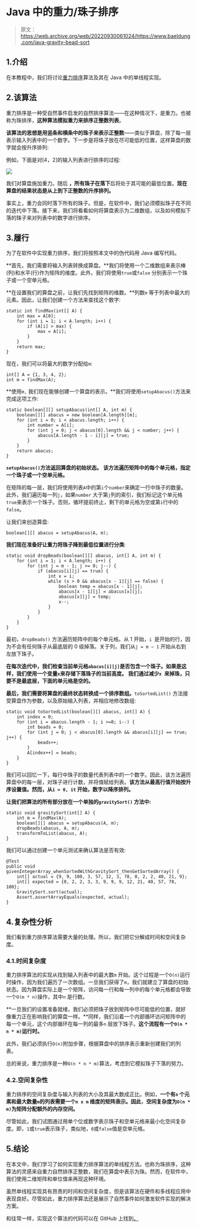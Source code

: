 # Java 中的重力/珠子排序

> 原文：<https://web.archive.org/web/20220930061024/https://www.baeldung.com/java-gravity-bead-sort>

## 1.介绍

在本教程中，我们将讨论[重力排序](/web/20221208143837/https://www.baeldung.com/cs/gravity-sort)算法及其在 Java 中的单线程实现。

## 2.该算法

重力排序是一种受自然事件启发的自然排序算法——在这种情况下，是重力。也被称为珠排序，**这种算法模拟重力来排序正整数列表**。

**该算法的思想是用竖条和横条中的珠子来表示正整数**——类似于算盘，除了每一层表示输入列表中的一个数字。下一步是将珠子放在尽可能低的位置，这样算盘的数字就会按升序排列:

例如，下面是对[4，2]的输入列表进行排序的过程:

[![](img/1915d7c28d7fe10b72b2cc09d3238f88.png)](/web/20221208143837/https://www.baeldung.com/wp-content/uploads/2022/10/1_Gravity-Sort-in-Java-Diagram-2.png)

我们对算盘施加重力。随后 **，所有珠子在落下**后将处于其可能的最低位置。**现在算盘的结果状态是从上到下正整数的升序排列。**

事实上，重力会同时落下所有的珠子。但是，在软件中，我们必须模拟珠子在不同的迭代中下落。接下来，我们将看看如何将算盘表示为二维数组，以及如何模拟下落的珠子来对列表中的数字进行排序。

## 3.履行

为了在软件中实现重力排序，我们将按照本文中的伪代码用 Java 编写代码。

**首先，我们需要将输入列表转换成算盘。**我们将使用一个二维数组来表示棒(列)和水平(行)作为矩阵的维度。此外，我们将使用`true`或`false` 分别表示一个珠子或一个空单元格。

**在设置我们的算盘之前，让我们先找到矩阵的维数。**列数`m` 等于列表中最大的元素。因此，让我们创建一个方法来查找这个数字:

```
static int findMax(int[] A) {
    int max = A[0];
    for (int i = 1; i < A.length; i++) {
        if (A[i] > max) {
            max = A[i];
        }
    }
    return max;
}
```

现在，我们可以将最大的数字分配给`m`:

```
int[] A = {1, 3, 4, 2};
int m = findMax(A);
```

**使用`m,` 我们现在能够创建一个算盘的表示。**我们将使用`setupAbacus()`方法来完成这项工作:

```
static boolean[][] setupAbacus(int[] A, int m) {
    boolean[][] abacus = new boolean[A.length][m];
    for (int i = 0; i < abacus.length; i++) {
        int number = A[i];
        for (int j = 0; j < abacus[0].length && j < number; j++) {
            abacus[A.length - 1 - i][j] = true;
        }
    }
    return abacus;
}
```

**`setupAbacus()`方法返回算盘的初始状态。** **该方法遍历矩阵中的每个单元格，指定一个珠子或一个空单元格。**

在矩阵的每一层，我们将使用列表`A`中的第`i`个`number`来确定一行中珠子的数量。此外，我们遍历每一列`j`，如果`number` 大于第`j`列的索引，我们标记这个单元格`true`来表示一个珠子。否则，循环提前终止，剩下的单元格为空或第`i`行中的`false`。

让我们来创造算盘:

```
boolean[][] abacus = setupAbacus(A, m);
```

**我们现在准备好让重力将珠子降到最低位置进行分类**:

```
static void dropBeads(boolean[][] abacus, int[] A, int m) {
    for (int i = 1; i < A.length; i++) {
        for (int j = m - 1; j >= 0; j--) {
            if (abacus[i][j] == true) {
                int x = i;
                while (x > 0 && abacus[x - 1][j] == false) {
                    boolean temp = abacus[x - 1][j];
                    abacus[x - 1][j] = abacus[x][j];
                    abacus[x][j] = temp;
                    x--;
                }
            }
        }
    }
}
```

最初，`dropBeads()` 方法遍历矩阵中的每个单元格。从 1 开始，`i `是开始的行，因为不会有任何珠子从最底层的 0 级掉落。关于列，我们从`j = m – 1` 开始从右到左放下珠子。

**在每次迭代中，我们检查当前单元格`abacus[i][j]`是否包含一个珠子。如果是这样，我们使用一个变量`x`来存储下落珠子的当前高度。** **我们通过减少`x `来掉珠，只要不是最底层，下面的单元格是空的。**

**最后，我们需要将算盘的最终状态转换成一个排序数组。**`toSortedList()` 方法接受算盘作为参数，以及原始输入列表，并相应地修改数组:

```
static void toSortedList(boolean[][] abacus, int[] A) {
    int index = 0;
    for (int i = abacus.length - 1; i >=0; i--) {
        int beads = 0;
        for (int j = 0; j < abacus[0].length && abacus[i][j] == true; j++) {
            beads++;
        }
        A[index++] = beads;
    }
}
```

我们可以回忆一下，每行中珠子的数量代表列表中的一个数字。因此，该方法遍历算盘中的每一层，对珠子进行计数，并将值赋给列表。**该方法从最高行值开始按升序设置值。然而，从`i = 0, it` 开始，数字以降序排列。**

**让我们把算法的所有部分放在一个单独的`gravitySort()` 方法中:**

```
static void gravitySort(int[] A) {
    int m = findMax(A);
    boolean[][] abacus = setupAbacus(A, m);
    dropBeads(abacus, A, m);
    transformToList(abacus, A);
}
```

我们可以通过创建一个单元测试来确认算法是否有效:

```
@Test
public void givenIntegerArray_whenSortedWithGravitySort_thenGetSortedArray() {
    int[] actual = {9, 9, 100, 3, 57, 12, 3, 78, 0, 2, 2, 40, 21, 9};
    int[] expected = {0, 2, 2, 3, 3, 9, 9, 9, 12, 21, 40, 57, 78, 100};
    GravitySort.sort(actual);
    Assert.assertArrayEquals(expected, actual);
}
```

## 4.复杂性分析

我们看到重力排序算法需要大量的处理。所以，我们把它分解成时间和空间复杂度。

### 4.1.时间复杂度

重力排序算法的实现从找到输入列表中的最大数`m` 开始。这个过程是一个`O(n)`运行时操作，因为我们遍历了一次数组。一旦我们获得了`m`，我们就建立了算盘的初始状态。因为算盘实际上是一个矩阵，访问每一行和每一列中的每个单元格都会导致一个`O(m * n)`操作，其中`n` 是行数。

**一旦我们的设置准备就绪，我们必须把珠子放到矩阵中尽可能低的位置，就好像重力正在影响我们的算盘一样。**同样，我们沿着一个内部循环访问矩阵中的每一个单元，这个内部循环在每一列的最多`n` 层放下珠子。**这个流程有一个`O(n * n * m)`运行时。**

此外，我们必须执行`O(n)`附加步骤，根据算盘中的排序表示重新创建我们的列表。

总的来说，重力排序是一种`O(n * n * m)`算法，考虑到它模拟珠子下落的努力。

### 4.2.空间复杂性

重力排序的空间复杂度与输入列表的大小及其最大数成正比。例如，**一个有`n` 个元素和最大数量`m`的列表需要一个`n x m` 维度的矩阵表示。因此**，**空间复杂度为`O(n * m)`为矩阵分配额外的内存空间。**

尽管如此，我们试图通过用单个位或数字表示珠子和空单元格来最小化空间复杂度。即，`1`或`true`表示珠子，类似地，`0`或`false`值是空单元格。

## 5.结论

在本文中，我们学习了如何实现重力排序算法的单线程方法。也称为珠排序，这种算法的灵感来自重力自然排序正整数，我们在算盘中表示为珠。然而，在软件中，我们使用二维矩阵和单位值来再现这种环境。

虽然单线程实现具有昂贵的时间和空间复杂度，但是该算法在硬件和多线程应用中表现良好。尽管如此，重力排序算法还是展示了自然事件如何激发软件实现的解决方案。

和往常一样，实现这个算法的代码可以在 GitHub 上找到[。](https://web.archive.org/web/20221208143837/https://github.com/eugenp/tutorials/tree/master/algorithms-modules/algorithms-sorting-2)